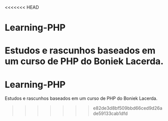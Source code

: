 <<<<<<< HEAD
#  Learning-PHP
Estudos e rascunhos baseados em um curso de PHP do Boniek Lacerda.
=======
# Learning-PHP
Estudos e rascunhos baseados em um curso de PHP do Boniek Lacerda.
>>>>>>> e82de3d8bf509bbd66ced9d26ade59133cab1dfd

